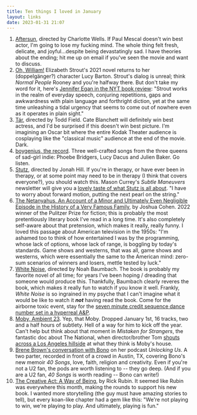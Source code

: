 ```yaml
---
title: Ten things I loved in January
layout: links
date: 2023-01-31 21:07
---
```


1. [Aftersun](https://en.wikipedia.org/wiki/Aftersun), directed by Charlotte Wells. If Paul Mescal doesn't win best actor, I'm going to lose my fucking mind. The whole thing felt fresh, delicate, and joyful...despite being devastatingly sad. I have theories about the ending; hit me up on email if you've seen the movie and want to discuss.
2. [Oh, William!](https://www.notion.so/8932b589daf04d838847f7dbc9e75dac) Elizabeth Strout's 2021 novel returns to her (doppelgänger?) character Lucy Barton. Strout's dialog is unreal; think *Normal People* Rooney and you're halfway there. But don't take my word for it, here's [Jennifer Egan in the NYT book review](https://www.nytimes.com/2021/10/18/books/review/oh-william-elizabeth-strout.html): "Strout works in the realm of everyday speech, conjuring repetitions, gaps and awkwardness with plain language and forthright diction, yet at the same time unleashing a tidal urgency that seems to come out of nowhere even as it operates in plain sight." 
3. [Tár](https://en.wikipedia.org/wiki/T%C3%A1r), directed by Todd Field. Cate Blanchett will definitely win best actress, and I'd be surprised if this doesn't win best picture. I'm imagining an Oscar bit where the entire Kodak Theater audience is cosplaying like the "classical music" audience at the end of the movie. Dark.
4. [boygenius, the record](https://open.spotify.com/album/6NXpVVeILNHgAdJ3jdwsWg). Three well-crafted songs from the three queens of sad-girl indie: Phoebe Bridgers, Lucy Dacus and Julien Baker. Go listen.
5. [Stutz](https://en.wikipedia.org/wiki/Stutz_(film)), directed by Jonah Hill. If you're in therapy, or have ever been in therapy, or at some point may need to be in therapy (I think that covers everyone?), you should watch this. Mason Currey's *Subtle Maneuvers* newsletter will give you a [lovely taste of what Stutz is all about](https://masoncurrey.substack.com/p/phil-stutz-string-of-pearls). "I have to worry about forward motion, putting the next pearl on the string." 
6. [The Netanyahus, An Account of a Minor and Ultimately Even Negligible Episode in the History of a Very Famous Family](https://en.wikipedia.org/wiki/The_Netanyahus), by Joshua Cohen. 2022 winner of the Pulitzer Prize for fiction; this is probably the most pretentiously literary book I've read in a long time. It's also completely self-aware about that pretension, which makes it really, really funny. I loved this passage about American television in the 1950s: "I'm ashamed too to think of how entertained I was by the programming, whose lack of options, whose lack of range, is boggling by today's standards. Game shows and westerns, that was all, game shows and westerns, which were essentially the same to the American mind: zero-sum scenarios of winners and losers, mettle tested by luck."
7. [White Noise](https://en.wikipedia.org/wiki/White_Noise_(2022_film)), directed by Noah Baumbach. The book is probably my favorite novel of all time; for years I've been hoping / dreading that someone would produce this. Thankfully, Baumbach clearly reveres the book, which makes it really fun to watch if you know it well. Frankly, *White Noise* is so ingrained in my psyche that I can't imagine what it would be like to watch it ***not*** having read the book. Come for the airborne toxic event, stay for the [seven minute credit sequence dance number set in a hyperreal A&P](https://www.youtube.com/watch?v=nJblPY5hVHI). 
8. [Moby, Ambient 23](https://open.spotify.com/album/5iXHMwhLzhDSs7e0WK4svQ?si=9LnZs7UyTWa3eXO-fHCeFA). Yep, that Moby. Dropped January 1st, 16 tracks, two and a half hours of subtlety. Hell of a way for him to kick off the year. Can't help but think about that moment in *Mistaken for Strangers*, the fantastic doc about The National, when director/brother Tom [shouts across a Los Angeles hillside](https://youtu.be/qUrBDEdeInw?t=131) at what they think is Moby's house.
9.  [Brene Brown's conversation with Bono](https://open.spotify.com/episode/7BDmnbwkmr3IyhjlhpiBES?si=33ccce29b48841f2) on her podcast *Unlocking Us*. A two parter, recorded in front of a crowd in Austin, TX, covering Bono's new memoir *40 Songs*, love, faith, religion and creativity. Even if you're not a U2 fan, the pods are worth listening to -- they go deep. (And if you are a U2 fan, *40 Songs* is worth reading -- Bono can write!)
10. [The Creative Act: A Way of Being](https://www.penguinrandomhouse.com/books/717356/the-creative-act-by-rick-rubin/), by Rick Rubin. It seemed like Rubin was everywhere this month, making the rounds to support his new book. I wanted more storytelling (the guy must have amazing stories to tell), but every koan-like chapter had a gem like this: "We're not playing to win, we're playing to play. And ultimately, playing is fun."
